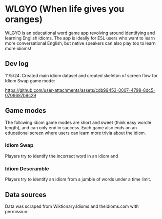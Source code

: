 # WLGYO (When life gives you oranges)
WLGYO is an educational word game app revolving around identifying and learning English idioms.
The app is ideally for ESL users who want to learn more conversational English, but native speakers can also play too to learn more idioms!


## Dev log
11/5/24:
Created main idiom dataset and created skeleton of screen flow for Idiom Swap game mode:

https://github.com/user-attachments/assets/cdb99453-0007-4798-8dc5-0709687b9c29

## Game modes
The following idiom game modes are short and sweet (think easy wordle length), and can only end in success.
Each game also ends on an educational screen where users can learn more trivia about the idiom.

### Idiom Swap
Players try to identify the incorrect word in an idiom and 

### Idiom Descramble
Players try to identify an idiom from a jumble of words under a time limit.

## Data sources
Data was scraped from Wiktionary:Idioms and theidioms.com with permission.
